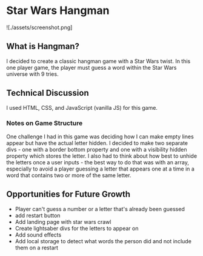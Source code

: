 # Star Wars Hangman

![./assets/screenshot.png]

## What is Hangman?

I decided to create a classic hangman game with a Star Wars twist. In this one player game, the player must guess a word within the Star Wars universe with 9 tries.

## Technical Discussion

I used HTML, CSS, and JavaScript (vanilla JS) for this game.

### Notes on Game Structure

One challenge I had in this game was deciding how I can make empty lines appear but have the actual letter hidden. I decided to make two separate divs - one with a border bottom property and one with a visibility hidden property which stores the letter.
I also had to think about how best to unhide the letters once a user inputs - the best way to do that was with an array, especially to avoid a player guessing a letter that appears one at a time in a word that contains two or more of the same letter.

## Opportunities for Future Growth
- Player can't guess a number or a letter that's already been guessed
- add restart button
- Add landing page with star wars crawl
- Create lightsaber divs for the letters to appear on
- Add sound effects
- Add local storage to detect what words the person did and not include them on a restart
